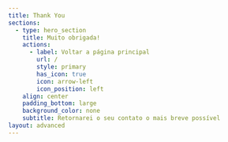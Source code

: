 ```yaml
---
title: Thank You
sections:
  - type: hero_section
    title: Muito obrigada!
    actions:
      - label: Voltar a página principal
        url: /
        style: primary
        has_icon: true
        icon: arrow-left
        icon_position: left
    align: center
    padding_bottom: large
    background_color: none
    subtitle: Retornarei o seu contato o mais breve possível
layout: advanced
---
```

